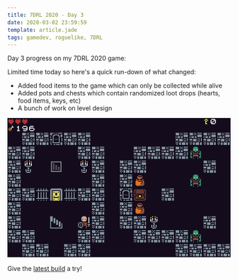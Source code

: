 ```yaml
---
title: 7DRL 2020 - Day 3
date: 2020-03-02 23:59:59
template: article.jade
tags: gamedev, roguelike, 7DRL
---
```

Day 3 progress on my 7DRL 2020 game:

Limited time today so here's a quick run-down of what changed:
* Added food items to the game which can only be collected while alive
* Added pots and chests which contain randomized loot drops (hearts, food items, keys, etc)
* A bunch of work on level design

![Pots and chests](/media/images/7drl2020/day3.png)

Give the [latest build](https://gosub.itch.io/catacombs) a try!
